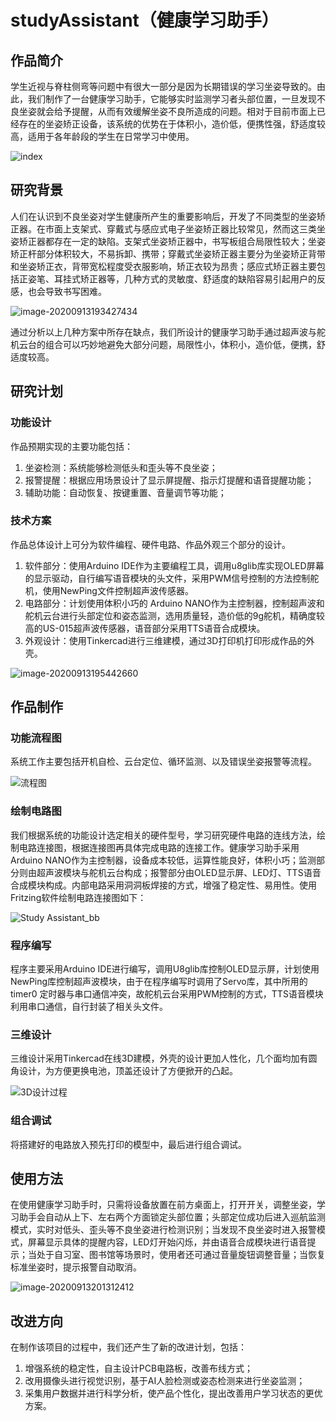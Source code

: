 # studyAssistant（健康学习助手）


## 作品简介

学生近视与脊柱侧弯等问题中有很大一部分是因为长期错误的学习坐姿导致的。由此，我们制作了一台健康学习助手，它能够实时监测学习者头部位置，一旦发现不良坐姿就会给予提醒，从而有效缓解坐姿不良所造成的问题。相对于目前市面上已经存在的坐姿矫正设备，该系统的优势在于体积小，造价低，便携性强，舒适度较高，适用于各年龄段的学生在日常学习中使用。

![index](https://mmbiz.qpic.cn/mmbiz_jpg/QnbW8Viao1X5sqp7AENa7zS5daAicIp8WOsXNcFmVmM3UocD7h0e0VI3b820tAzY9WkXr000IxOB5koAYuuN6UbQ/640?wx_fmt=jpeg&tp=webp&wxfrom=5&wx_lazy=1&wx_co=1)

## 研究背景

人们在认识到不良坐姿对学生健康所产生的重要影响后，开发了不同类型的坐姿矫正器。在市面上支架式、穿戴式与感应式电子坐姿矫正器比较常见，然而这三类坐姿矫正器都存在一定的缺陷。支架式坐姿矫正器中，书写板组合局限性较大；坐姿矫正杆部分体积较大，不易拆卸、携带；穿戴式坐姿矫正器主要分为坐姿矫正背带和坐姿矫正衣，背带宽松程度受衣服影响，矫正衣较为昂贵；感应式矫正器主要包括正姿笔、耳挂式矫正器等，几种方式的灵敏度、舒适度的缺陷容易引起用户的反感，也会导致书写困难。

![image-20200913193427434](https://mmbiz.qpic.cn/mmbiz_png/QnbW8Viao1X5sqp7AENa7zS5daAicIp8WO1lC3gtnMPRQ5PoiazRQ1ia4g4niaeHWytF1Ka6PXm4hyRp727TNxkWC9w/640?wx_fmt=png&tp=webp&wxfrom=5&wx_lazy=1&wx_co=1)

通过分析以上几种方案中所存在缺点，我们所设计的健康学习助手通过超声波与舵机云台的组合可以巧妙地避免大部分问题，局限性小，体积小，造价低，便携，舒适度较高。

## 研究计划

### 功能设计

作品预期实现的主要功能包括：

1. 坐姿检测：系统能够检测低头和歪头等不良坐姿；
2. 报警提醒：根据应用场景设计了显示屏提醒、指示灯提醒和语音提醒功能；
3. 辅助功能：自动恢复、按键重置、音量调节等功能；

### 技术方案

作品总体设计上可分为软件编程、硬件电路、作品外观三个部分的设计。

1. 软件部分：使用Arduino IDE作为主要编程工具，调用u8glib库实现OLED屏幕的显示驱动，自行编写语音模块的头文件，采用PWM信号控制的方法控制舵机，使用NewPing文件控制超声波传感器。
2. 电路部分：计划使用体积小巧的 Arduino NANO作为主控制器，控制超声波和舵机云台进行头部定位和姿态监测，选用质量轻，造价低的9g舵机，精确度较高的US-015超声波传感器，语音部分采用TTS语音合成模块。
3. 外观设计：使用Tinkercad进行三维建模，通过3D打印机打印形成作品的外壳。

![image-20200913195442660](https://mmbiz.qpic.cn/mmbiz_png/QnbW8Viao1X5sqp7AENa7zS5daAicIp8WOEDcuYqznADlT6wEzOLhChYAUaibmhTfqRnM920xnVUJAlg2okPFTOvQ/640?wx_fmt=png&tp=webp&wxfrom=5&wx_lazy=1&wx_co=1)

## 作品制作

### 功能流程图

系统工作主要包括开机自检、云台定位、循环监测、以及错误坐姿报警等流程。

![流程图](https://mmbiz.qpic.cn/mmbiz_png/QnbW8Viao1X5sqp7AENa7zS5daAicIp8WOibNSibqGBJgFke5I9cD2Ya6bN8UNyJt7uM4BRtjE0UbInInicScROb1cw/640?wx_fmt=png&tp=webp&wxfrom=5&wx_lazy=1&wx_co=1)

### 绘制电路图

我们根据系统的功能设计选定相关的硬件型号，学习研究硬件电路的连线方法，绘制电路连接图，根据连接图再具体完成电路的连接工作。健康学习助手采用Arduino NANO作为主控制器，设备成本较低，运算性能良好，体积小巧；监测部分则由超声波模块与舵机云台构成；报警部分由OLED显示屏、LED灯、TTS语音合成模块构成。内部电路采用洞洞板焊接的方式，增强了稳定性、易用性。使用Fritzing软件绘制电路连接图如下：

![Study Assistant_bb](https://mmbiz.qpic.cn/mmbiz_png/QnbW8Viao1X5sqp7AENa7zS5daAicIp8WO52EMickrFXQfuibHj8NkxP6OibuTLhzu19eicrdjHktDLNt8D5NLLrfEJg/640?wx_fmt=png&tp=webp&wxfrom=5&wx_lazy=1&wx_co=1)


### 程序编写

程序主要采用Arduino IDE进行编写，调用U8glib库控制OLED显示屏，计划使用NewPing库控制超声波模块，由于在程序编写时调用了Servo库，其中所用的 timer0 定时器与串口通信冲突，故舵机云台采用PWM控制的方式，TTS语音模块利用串口通信，自行封装了相关头文件。


### 三维设计

三维设计采用Tinkercad在线3D建模，外壳的设计更加人性化，几个面均加有圆角设计，为方便更换电池，顶盖还设计了方便掀开的凸起。

![3D设计过程](https://mmbiz.qpic.cn/mmbiz_png/QnbW8Viao1X5sqp7AENa7zS5daAicIp8WOiapS4lDpVOXpxQPGkyic3kDVa3DMLZJTRJGe7arwgOoSteOXThtPtywA/640?wx_fmt=png&tp=webp&wxfrom=5&wx_lazy=1&wx_co=1)

### 组合调试

将搭建好的电路放入预先打印的模型中，最后进行组合调试。

## 使用方法

在使用健康学习助手时，只需将设备放置在前方桌面上，打开开关，调整坐姿，学习助手会自动从上下、左右两个方面锁定头部位置；头部定位成功后进入巡航监测模式，实时对低头、歪头等不良坐姿进行检测识别；当发现不良坐姿时进入报警模式，屏幕显示具体的提醒内容，LED灯开始闪烁，并由语音合成模块进行语音提示；当处于自习室、图书馆等场景时，使用者还可通过音量旋钮调整音量；当恢复标准坐姿时，提示报警自动取消。

![image-20200913201312412](https://mmbiz.qpic.cn/mmbiz_png/QnbW8Viao1X5sqp7AENa7zS5daAicIp8WOtaicgqdvr55ice85gibK60YvEABr8Yia6wdHKzhqgEwyrMAYDXFuKo3ib7A/640?wx_fmt=png&tp=webp&wxfrom=5&wx_lazy=1&wx_co=1)

## 改进方向

在制作该项目的过程中，我们还产生了新的改进计划，包括：

1. 增强系统的稳定性，自主设计PCB电路板，改善布线方式；
2. 改用摄像头进行视觉识别，基于AI人脸检测或姿态检测来进行坐姿监测；
3. 采集用户数据并进行科学分析，使产品个性化，提出改善用户学习状态的更优方案。
